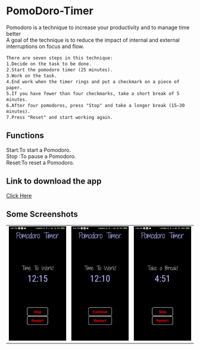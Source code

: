 # PomoDoro-Timer

Pomodoro is a technique to increase your productivity and to manage time better  
A goal of the technique is to reduce the impact of internal and external interruptions on focus and flow. 

```
There are seven steps in this technique:
1.Decide on the task to be done.
2.Start the pomodoro timer (25 minutes).
3.Work on the task.
4.End work when the timer rings and put a checkmark on a piece of paper.
5.If you have fewer than four checkmarks, take a short break of 5 minutes.
6.After four pomodoros, press "Stop" and take a longer break (15–30 minutes). 
7.Press "Reset" and start working again.

```
## Functions


Start:To start a Pomodoro. <br/>
Stop :To pause a Pomodoro. <br/>
Reset:To reset a Pomodoro.

## Link to download the app

[Click Here](https://expo.io/artifacts/ab35e607-13d5-4061-b3d0-1cb8c70812f5)

## Some Screenshots

|                                     |                                     |                                     |
|-------------------------------------|-------------------------------------|-------------------------------------|
|![screen1](./screenshots/screen1.png)|![screen2](./screenshots/screen2.png)|![screen3](./screenshots/screen3.png)|


